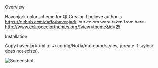 Overview

Havenjark color scheme for Qt Creator. I believe author is https://github.com/caffo/havenjark, but colors were taken from here http://www.eclipsecolorthemes.org/?view=theme&id=25

Installation

Copy havenjark.xml to ~/.config/Nokia/qtcreator/styles/ (create if styles/ does not exists).

![Screenshot](https://raw.github.com/dubik/havenjark-qtcreator/master/screenshot.png)
